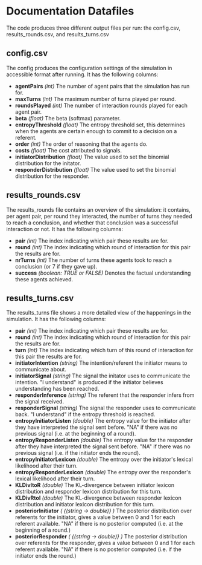 # Documentation Datafiles

The code produces three different output files per run: the config.csv, results_rounds.csv, and results_turns.csv

## config.csv

The config produces the configuration settings of the simulation in accessible format after running. It has the following columns: 

- **agentPairs** *(int)* The number of agent pairs that the simulation has run for.
- **maxTurns** *(int)* The maximum number of turns played per round.
- **roundsPlayed** *(int)* The number of interaction rounds played for each agent pair.
- **beta** *(float)* The beta (softmax) parameter.
- **entropyThreshold** *(float)* The entropy threshold set, this determines when the agents are certain enough to commit to a decision on a referent.
- **order** *(int)* The order of reasoning that the agents do.
- **costs** *(float)* The cost attributed to signals.
- **initiatorDistribution** *(float)* The value used to set the binomial distribution for the initator.
- **responderDistribution** *(float)* The value used to set the binomial distribution for the responder.


## results_rounds.csv

The results_rounds file contains an overview of the simulation: it contains, per agent pair, per round they interacted, the number of turns they needed to reach a conclusion, and whether that conclusion was a successful interaction or not. It has the following columns:

- **pair** *(int)* The index indicating which pair these results are for.
- **round** *(int)* The index indicating which round of interaction for this pair the results are for.
- **nrTurns** *(int)* The number of turns these agents took to reach a conclusion (or 7 if they gave up).
- **success** *(boolean: TRUE or FALSE)* Denotes the factual understanding these agents achieved.



## results_turns.csv
 
The results_turns file shows a more detailed view of the happenings in the simulation. It has the following columns:

- **pair** *(int)* The index indicating which pair these results are for.
- **round** *(int)* The index indicating which round of interaction for this pair the results are for.
- **turn** *(int)* The index indicating which turn of this round of interaction for this pair the results are for.
- **initiatorIntention** *(string)* The intention/referent the initiator means to communicate about.
- **initiatorSignal** *(string)* The signal the initator uses to communicate the intention. "I understand" is produced if the initiator believes understanding has been reached.
- **responderInference** *(string)* The referent that the responder infers from the signal received.
- **responderSignal** *(string)* The signal the responder uses to communicate back. "I understand" if the entropy threshold is reached.
- **entropyInitiatorListen** *(double)* The entropy value for the initiator after they have interpreted the signal sent before. "NA" if there was no previous signal (i.e. at the beginning of a round).
- **entropyResponderListen** *(double)* The entropy value for the responder after they have interpreted the signal sent before. "NA" if there was no previous signal (i.e. if the initiator ends the round).
- **entropyInitiatorLexicon** *(double)* The entropy over the initiator's lexical likelihood after their turn.
- **entropyResponderLexicon** *(double)* The entropy over the responder's lexical likelihood after their turn.
- **KLDivItoR** *(double)* The KL-divergence between initiator lexicon distribution and responder lexicon distribution for this turn.
- **KLDivRtoI** *(double)* The KL-divergence between responder lexicon distribution and initiator lexicon distribution for this turn.
- **posteriorInitiator** *( {(string -> double)} )* The posterior distribution over referents for the initiator, gives a value between 0 and 1 for each referent available. "NA" if there is no posterior computed (i.e. at the beginning of a round.)
- **posteriorResponder** *( {(string -> double)} )* The posterior distribution over referents for the responder, gives a value between 0 and 1 for each referent available. "NA" if there is no posterior computed (i.e. if the initiator ends the round.)

